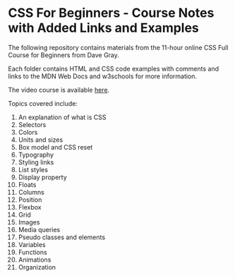 # CSS For Beginners - Course Notes with Added Links and Examples

The following repository contains materials from the 11-hour online CSS Full Course for Beginners from Dave Gray. 

Each folder contains HTML and CSS code examples with comments and links to the MDN Web Docs and w3schools for more information. 

The video course is available [here](https://www.youtube.com/watch?v=n4R2E7O-Ngo&t=15679s). 

Topics covered include:

1) An explanation of what is CSS
2) Selectors
3) Colors
4) Units and sizes
5) Box model and CSS reset
6) Typography
7) Styling links
8) List styles
9) Display property
10) Floats
11) Columns
12) Position
13) Flexbox
14) Grid
15) Images
16) Media queries
17) Pseudo classes and elements
18) Variables
19) Functions
20) Animations
21) Organization
